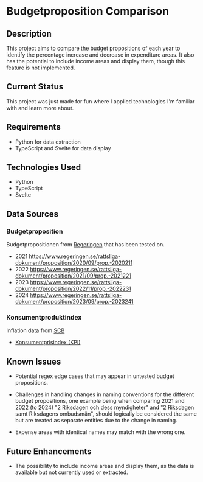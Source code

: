 <!-- # Budgetproposition Comparison -->
<!-- Lorem ipsum dolor sit amet, consectetur adipiscing elit, sed do eiusmod tempor incididunt ut labore et dolore magna aliqua. Ut enim ad minim veniam, quis nostrud exercitation ullamco laboris nisi ut aliquip ex ea commodo consequat. Duis aute irure dolor in reprehenderit in voluptate velit esse cillum dolore eu fugiat nulla pariatur. Excepteur sint occaecat cupidatat non proident, sunt in culpa qui officia deserunt mollit anim id est laborum.


## Budgetpropositionen PDF
Lorem ipsum dolor sit amet, consectetur adipiscing elit, sed do eiusmod tempor incididunt ut labore et dolore magna aliqua. Ut enim ad minim veniam, quis nostrud exercitation ullamco laboris nisi ut aliquip ex ea commodo consequat. Duis aute irure dolor in reprehenderit in voluptate velit esse cillum dolore eu fugiat nulla pariatur. Excepteur sint occaecat cupidatat non proident, sunt in culpa qui officia deserunt mollit anim id est laborum.

* 2021 https://www.regeringen.se/rattsliga-dokument/proposition/2020/09/prop.-2020211
* 2022 https://www.regeringen.se/rattsliga-dokument/proposition/2021/09/prop.-2021221
* 2023 https://www.regeringen.se/rattsliga-dokument/proposition/2022/11/prop.-2022231
* 2024 https://www.regeringen.se/rattsliga-dokument/proposition/2023/09/prop.-2023241

## SCB data
Lorem ipsum dolor sit amet, consectetur adipiscing elit, sed do eiusmod tempor incididunt ut labore et dolore magna aliqua. Ut enim ad minim veniam, quis nostrud exercitation ullamco laboris nisi ut aliquip ex ea commodo consequat. Duis aute irure dolor in reprehenderit in voluptate velit esse cillum dolore eu fugiat nulla pariatur. Excepteur sint occaecat cupidatat non proident, sunt in culpa qui officia deserunt mollit anim id est laborum.

https://www.scb.se/hitta-statistik/statistik-efter-amne/priser-och-konsumtion/konsumentprisindex/konsumentprisindex-kpi/pong/tabell-och-diagram/konsumentprisindex-kpi/kpi-faststallda-tal-1980100/ -->

# Budgetproposition Comparison

## Description

This project aims to compare the budget propositions of each year to identify the percentage increase and decrease in expenditure areas. It also has the potential to include income areas and display them, though this feature is not implemented.

## Current Status

This project was just made for fun where I applied technologies I'm familiar with and learn more about. 

## Requirements

- Python for data extraction
- TypeScript and Svelte for data display

## Technologies Used

- Python
- TypeScript
- Svelte

## Data Sources

### Budgetproposition
Budgetpropositionen from [Regeringen](https://regeringen.se/) that has been tested on.
* 2021 https://www.regeringen.se/rattsliga-dokument/proposition/2020/09/prop.-2020211
* 2022 https://www.regeringen.se/rattsliga-dokument/proposition/2021/09/prop.-2021221
* 2023 https://www.regeringen.se/rattsliga-dokument/proposition/2022/11/prop.-2022231
* 2024 https://www.regeringen.se/rattsliga-dokument/proposition/2023/09/prop.-2023241


<!-- - Budget propositions: Data from [riksdagen.se](https://riksdagen.se) -->
### Konsumentproduktindex
Inflation data from [SCB](https://www.scb.se)
- [Konsumentprisindex (KPI)](https://www.scb.se/hitta-statistik/statistik-efter-amne/priser-och-konsumtion/konsumentprisindex/konsumentprisindex-kpi/pong/tabell-och-diagram/konsumentprisindex-kpi/kpi-faststallda-tal-1980100/) 

## Known Issues

- Potential regex edge cases that may appear in untested budget propositions.

- Challenges in handling changes in naming conventions for the different budget propositions, one example being when comparing 2021 and 2022 (to 2024) "2 Riksdagen och dess myndigheter" and "2 Riksdagen samt Riksdagens ombudsmän", should logically be considered the same but are treated as separate entities due to the change in naming.

- Expense areas with identical names may match with the wrong one.

## Future Enhancements

- The possibility to include income areas and display them, as the data is available but not currently used or extracted.